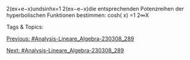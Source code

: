 2(ex+e−x)undsinhx=1
2(ex−e−x)die entsprechenden
Potenzreihen der hyperbolischen Funktionen bestimmen:
cosh( x) =1
2∞X

   Tags & Topics:
   

[Previous: #Analysis-Lineare_Algebra-230308_289](Analysis-Lineare_Algebra-230308_289.md)

[Next: #Analysis-Lineare_Algebra-230308_289](Analysis-Lineare_Algebra-230308_289.md)